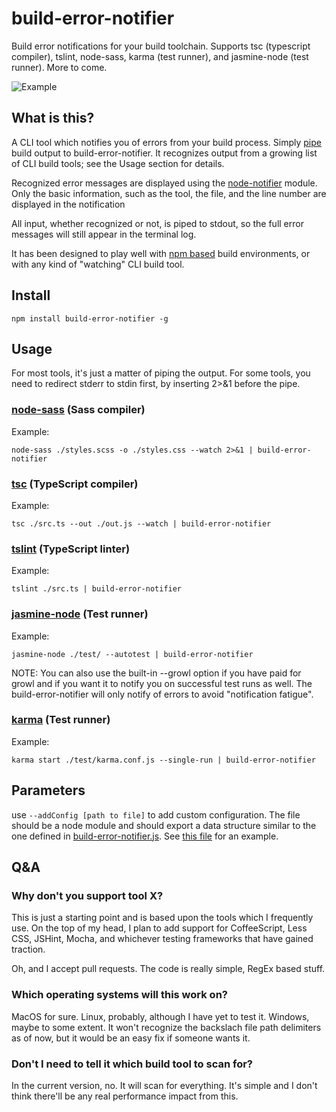 # build-error-notifier
Build error notifications for your build toolchain. Supports tsc (typescript compiler), tslint, node-sass, karma (test runner),
and jasmine-node (test runner). More to come.

![Example](https://raw.githubusercontent.com/mvindahl/build-error-notifier/master/docs/images/example.png)

## What is this?
A CLI tool which notifies you of errors from your build process. Simply [pipe](https://en.wikipedia.org/wiki/Pipeline_(Unix))
build output to build-error-notifier. It recognizes output from a growing list of CLI build tools; see the Usage section for details.

Recognized error messages are displayed using the [node-notifier](https://www.npmjs.com/package/node-notifier) module.
Only the basic information, such as the tool, the file, and the line number are displayed in the notification

All input, whether recognized or not, is piped to stdout, so the full error messages will still appear in the
terminal log.

It has been designed to play well with [npm based](http://blog.keithcirkel.co.uk/how-to-use-npm-as-a-build-tool/)
build environments, or with any kind of "watching" CLI build tool.

## Install
`npm install build-error-notifier -g`

## Usage
For most tools, it's just a matter of piping the output. For some tools, you need to redirect stderr to stdin first, by
inserting 2>&1 before the pipe.

### [node-sass](https://www.npmjs.com/package/node-sass) (Sass compiler)
Example:

`node-sass ./styles.scss -o ./styles.css --watch 2>&1 | build-error-notifier`

### [tsc](https://www.npmjs.com/package/typescript) (TypeScript compiler)
Example:

`tsc ./src.ts --out ./out.js --watch | build-error-notifier`

### [tslint](https://www.npmjs.com/package/tslint) (TypeScript linter)
Example:

`tslint ./src.ts | build-error-notifier`

### [jasmine-node](https://www.npmjs.com/package/jasmine-node) (Test runner)
Example:

`jasmine-node ./test/ --autotest | build-error-notifier`

NOTE: You can also use the built-in --growl option if you have paid for growl and if you want it to notify you on successful test runs
as well. The build-error-notifier will only notify of errors to avoid "notification fatigue".

### [karma](https://www.npmjs.com/package/karma) (Test runner)
Example:

`karma start ./test/karma.conf.js --single-run | build-error-notifier`

## Parameters
use `--addConfig [path to file]` to add custom configuration. The file should be a node module and should export a data
structure similar to the one defined in [build-error-notifier.js](https://github.com/mvindahl/build-error-notifier/blob/master/bin/build-error-notifier.js).
See [this file](https://github.com/mvindahl/build-error-notifier/blob/master/spec/testConfig.js) for an example.

## Q&A
### Why don't you support tool X?
This is just a starting point and is based upon the tools which I frequently use. On the top of my head, I plan to add support
for CoffeeScript, Less CSS, JSHint, Mocha, and whichever testing frameworks that have gained traction.

Oh, and I accept pull requests. The code is really simple, RegEx based stuff.

### Which operating systems will this work on?
MacOS for sure. Linux, probably, although I have yet to test it. Windows, maybe to some extent. It won't recognize the
backslach file path delimiters as of now, but it would be an easy fix if someone wants it.

### Don't I need to tell it which build tool to scan for?
In the current version, no. It will scan for everything. It's simple and I don't think there'll be any real performance impact
from this.